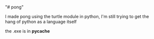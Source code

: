 "# pong" 

I made pong using the turtle module in python, I'm still trying to get the hang of python as a language itself

the .exe is in __pycache__